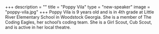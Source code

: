 +++
description = ""
title = "Poppy Vila"
type = "new-speaker"
image = "poppy-vila.jpg"
+++
Poppy Vila is 9 years old and is in 4th grade at Little River Elementary School in Woodstock Georgia.  She is a member of The Coding Eagles, her school’s coding team.  She is a Girl Scout, Cub Scout, and is active in her local theatre.